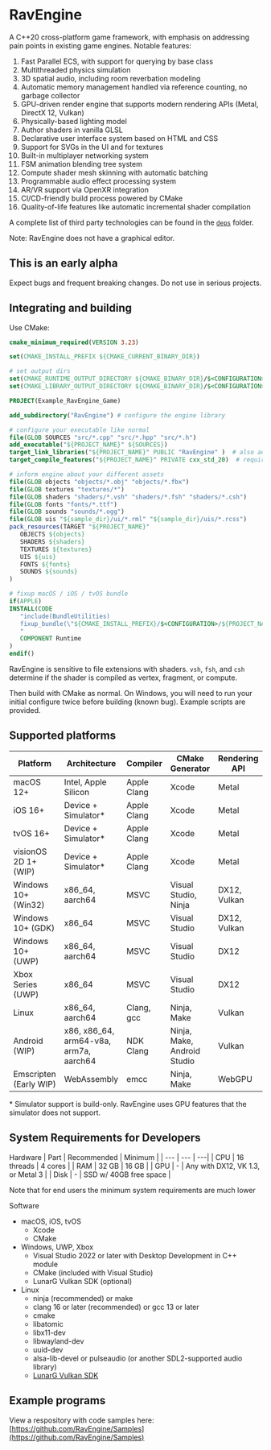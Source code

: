 # RavEngine
A C++20 cross-platform game framework, with emphasis on addressing pain points in existing game engines. Notable features:
1. Fast Parallel ECS, with support for querying by base class
2. Multithreaded physics simulation
3. 3D spatial audio, including room reverbation modeling
4. Automatic memory management handled via reference counting, no garbage collector
5. GPU-driven render engine that supports modern rendering APIs (Metal, DirectX 12, Vulkan)
6. Physically-based lighting model
7. Author shaders in vanilla GLSL
8. Declarative user interface system based on HTML and CSS
9. Support for SVGs in the UI and for textures
10. Built-in multiplayer networking system 
11. FSM animation blending tree system
12. Compute shader mesh skinning with automatic batching
13. Programmable audio effect processing system
14. AR/VR support via OpenXR integration
15. CI/CD-friendly build process powered by CMake
16. Quality-of-life features like automatic incremental shader compilation

A complete list of third party technologies can be found in the [`deps`](https://github.com/RavEngine/RavEngine/tree/master/deps) folder.

Note: RavEngine does not have a graphical editor.

## This is an early alpha
Expect bugs and frequent breaking changes. Do not use in serious projects. 

## Integrating and building
Use CMake:
```cmake
cmake_minimum_required(VERSION 3.23)

set(CMAKE_INSTALL_PREFIX ${CMAKE_CURRENT_BINARY_DIR})

# set output dirs
set(CMAKE_RUNTIME_OUTPUT_DIRECTORY ${CMAKE_BINARY_DIR}/$<CONFIGURATION>)
set(CMAKE_LIBRARY_OUTPUT_DIRECTORY ${CMAKE_BINARY_DIR}/$<CONFIGURATION>)

PROJECT(Example_RavEngine_Game)

add_subdirectory("RavEngine") # configure the engine library

# configure your executable like normal
file(GLOB SOURCES "src/*.cpp" "src/*.hpp" "src/*.h")
add_executable("${PROJECT_NAME}" ${SOURCES})
target_link_libraries("${PROJECT_NAME}" PUBLIC "RavEngine" )  # also adds header includes
target_compile_features("${PROJECT_NAME}" PRIVATE cxx_std_20)  # require C++20

# inform engine about your different assets
file(GLOB objects "objects/*.obj" "objects/*.fbx")
file(GLOB textures "textures/*")
file(GLOB shaders "shaders/*.vsh" "shaders/*.fsh" "shaders/*.csh")
file(GLOB fonts "fonts/*.ttf")
file(GLOB sounds "sounds/*.ogg")
file(GLOB uis "${sample_dir}/ui/*.rml" "${sample_dir}/uis/*.rcss")
pack_resources(TARGET "${PROJECT_NAME}" 
   OBJECTS ${objects}
   SHADERS ${shaders}
   TEXTURES ${textures}
   UIS ${uis}
   FONTS ${fonts}
   SOUNDS ${sounds}
)

# fixup macOS / iOS / tvOS bundle
if(APPLE)
INSTALL(CODE 
   "include(BundleUtilities)
   fixup_bundle(\"${CMAKE_INSTALL_PREFIX}/$<CONFIGURATION>/${PROJECT_NAME}.app\" \"\" \"\")
   " 
   COMPONENT Runtime
)
endif()
```
RavEngine is sensitive to file extensions with shaders. `vsh`, `fsh`, and `csh` determine if the shader is compiled as vertex, fragment, or compute.

Then build with CMake as normal. On Windows, you will need to run your initial configure twice before building (known bug). Example scripts are provided. 

## Supported platforms
| Platform | Architecture | Compiler | CMake Generator | Rendering API |
| --- | --- | --- | --- | --- |
| macOS 12+ | Intel, Apple Silicon | Apple Clang | Xcode | Metal |
| iOS 16+ | Device + Simulator* | Apple Clang | Xcode | Metal |
| tvOS 16+ | Device + Simulator* | Apple Clang | Xcode | Metal |
| visionOS 2D 1+ (WIP) | Device + Simulator* | Apple Clang | Xcode | Metal |
| Windows 10+ (Win32) | x86_64, aarch64 | MSVC | Visual Studio, Ninja | DX12, Vulkan |
| Windows 10+ (GDK) | x86_64 | MSVC | Visual Studio | DX12, Vulkan |
| Windows 10+ (UWP) | x86_64, aarch64 | MSVC | Visual Studio | DX12 |
| Xbox Series (UWP) | x86_64 | MSVC | Visual Studio | DX12 |
| Linux | x86_64, aarch64 | Clang, gcc | Ninja, Make | Vulkan |
| Android (WIP) | x86, x86_64, arm64-v8a, arm7a, aarch64 | NDK Clang | Ninja, Make, Android Studio | Vulkan |
| Emscripten (Early WIP) | WebAssembly | emcc | Ninja, Make | WebGPU |

\* Simulator support is build-only. RavEngine uses GPU features that the simulator does not support.

## System Requirements for Developers
Hardware 
| Part | Recommended | Minimum |
| --- | --- | ---|
| CPU | 16 threads | 4 cores |
| RAM | 32 GB | 16 GB |
| GPU | - | Any with DX12, VK 1.3, or Metal 3 |
| Disk | - | SSD w/ 40GB free space |

Note that for end users the minimum system requirements are much lower

Software
- macOS, iOS, tvOS
   - Xcode
   - CMake
- Windows, UWP, Xbox
   - Visual Studio 2022 or later with Desktop Development in C++ module
   - CMake (included with Visual Studio)
   - LunarG Vulkan SDK (optional)
- Linux
   - ninja (recommended) or make
   - clang 16 or later (recommended) or gcc 13 or later
   - cmake
   - libatomic
   - libx11-dev
   - libwayland-dev
   - uuid-dev
   - alsa-lib-devel or pulseaudio (or another SDL2-supported audio library)
   - [LunarG Vulkan SDK](https://www.lunarg.com/vulkan-sdk/)


## Example programs
View a respository with code samples here: [https://github.com/RavEngine/Samples](https://github.com/RavEngine/Samples)
